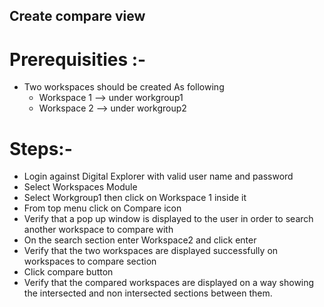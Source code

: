## Create compare view 

# Prerequisities :- 

- Two workspaces should be created As following 
  * Workspace 1 --> under workgroup1
  * Workspace 2 --> under workgroup2

# Steps:- 
- Login against Digital Explorer with valid user name and password 
- Select Workspaces Module
- Select Workgroup1 then click on Workspace 1 inside it  
- From top menu click on Compare icon 
- Verify that a pop up window is displayed to the user in order to search another workspace to compare with 
- On the search section enter Workspace2 and click enter
- Verify that the two workspaces are displayed successfully on workspaces to compare section 
- Click compare button 
- Verify that the compared workspaces are displayed on a way showing the intersected and non intersected sections between them.


